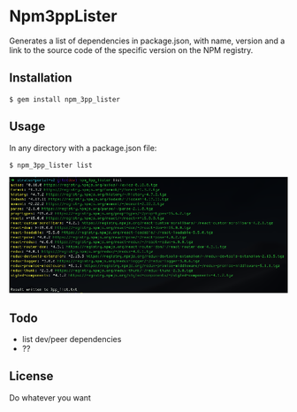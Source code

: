 # Npm3ppLister

Generates a list of dependencies in package.json, with name, version and a
link to the source code of the specific version on the NPM registry.

## Installation

    $ gem install npm_3pp_lister

## Usage

In any directory with a package.json file:

    $ npm_3pp_lister list

![Output](Screenshot.png)

## Todo
- list dev/peer dependencies
- ??

## License

Do whatever you want